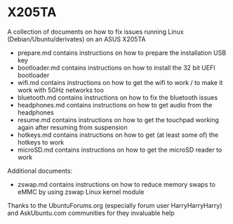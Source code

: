# X205TA

A collection of documents on how to fix issues running Linux (Debian/Ubuntu/derivates) on an ASUS X205TA

* prepare.md contains instructions on how to prepare the installation USB key
* bootloader.md contains instructions on how to install the 32 bit UEFI bootloader
* wifi.md contains instructions on how to get the wifi to work / to make it work with 5GHz networks too
* bluetooth.md contains instructions on how to fix the bluetooth issues
* headphones.md contains instructions on how to get audio from the headphones
* resume.md contains instructions on how to get the touchpad working again after resuming from suspension
* hotkeys.md contains instructions on how to get (at least some of) the hotkeys to work
* microSD.md contains instructions on how to get the microSD reader to work

Additional documents:

* zswap.md contains instructions on how to reduce memory swaps to eMMC by using zswap Linux kernel module

Thanks to the UbuntuForums.org (especially forum user HarryHarryHarry) and AskUbuntu.com communities for they invaluable help

